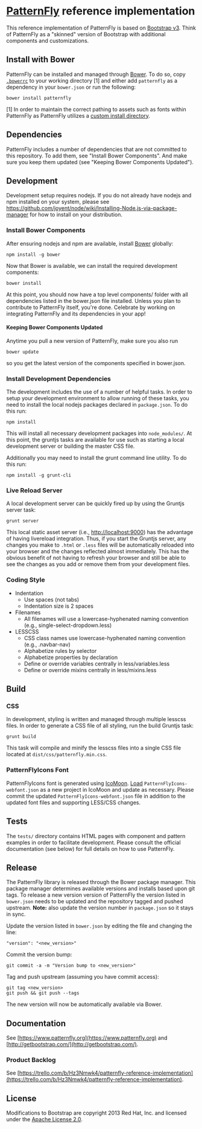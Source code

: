 # [PatternFly](https://www.patternfly.org) reference implementation

This reference implementation of PatternFly is based on [Bootstrap v3](http://getbootstrap.com/).  Think of PatternFly as a "skinned" version of Bootstrap with additional components and customizations.

## Install with Bower

PatternFly can be installed and managed through [Bower](http://bower.io/). To do so, copy [`.bowerrc`](https://github.com/patternfly/patternfly/blob/master/.bowerrc) to your working directory [1] and either add `patternfly` as a dependency in your `bower.json` or run the following:

```
bower install patternfly
```

[1] In order to maintain the correct pathing to assets such as fonts within PatternFly as PatternFly utilizes a [custom install directory](http://bower.io/#custom-install-directory).

## Dependencies

PatternFly includes a number of dependencies that are not committed to this repository.  To add them, see "Install Bower Components".  And make sure you keep them updated (see "Keeping Bower Components Updated").

## Development

Development setup requires nodejs. If you do not already have nodejs and npm installed on your system, please see https://github.com/joyent/node/wiki/Installing-Node.js-via-package-manager for how to install on your distribution.

### Install Bower Components

After ensuring nodejs and npm are available, install [Bower](http://bower.io/) globally:

    npm install -g bower

Now that Bower is available, we can install the required development components:

    bower install

At this point, you should now have a top level components/ folder with all dependencies listed in the bower.json file installed.  Unless you plan to contribute to PatternFly itself, you're done.  Celebrate by working on integrating PatternFly and its dependencies in your app!

#### Keeping Bower Components Updated

Anytime you pull a new version of PatternFly, make sure you also run

    bower update

so you get the latest version of the components specified in bower.json.

### Install Development Dependencies

The development includes the use of a number of helpful tasks. In order to setup your development environment to allow running of these tasks, you need to install the local nodejs packages declared in `package.json`. To do this run:

    npm install

This will install all necessary development packages into `node_modules/`. At this point, the gruntjs tasks are available for use such as starting a local development server or building the master CSS file.

Additionally you may need to install the grunt command line utility.  To do this run:

    npm install -g grunt-cli

### Live Reload Server

A local development server can be quickly fired up by using the Gruntjs server task:

    grunt server

This local static asset server (i.e., [http://localhost:9000](http://localhost:9000)) has the advantage of having livereload integration. Thus, if you start the Gruntjs server, any changes you make to `.html` or `.less` files will be automatically reloaded into your browser and the changes reflected almost immediately. This has the obvious benefit of not having to refresh your browser and still be able to see the changes as you add or remove them from your development files.

### Coding Style

* Indentation
    * Use spaces (not tabs)
    * Indentation size is 2 spaces
* Filenames
    * All filenames will use a lowercase-hyphenated naming convention (e.g., single-select-dropdown.less)
* LESSCSS
    * CSS class names use lowercase-hyphenated naming convention (e.g., .navbar-nav)
    * Alphabetize rules by selector
    * Alphabetize properties by declaration
    * Define or override variables centrally in less/variables.less
    * Define or override mixins centrally in less/mixins.less

## Build

### CSS

In development, styling is written and managed through multiple lesscss files. In order to generate a CSS file of all styling, run the build Gruntjs task:

    grunt build

This task will compile and minify the lesscss files into a single CSS file located at `dist/css/patternfly.min.css`.

### PatternFlyIcons Font

PatternFlyIcons font is generated using [IcoMoon](http://icomoon.io/app).  [Load](http://icomoon.io/#docs/save-load) `PatternFlyIcons-webfont.json` as a new project in IcoMoon and update as necessary.  Please commit the updated `PatternFlyIcons-webfont.json` file in addition to the updated font files and supporting LESS/CSS changes.

## Tests

The `tests/` directory contains HTML pages with component and pattern examples in order to facilitate development.  Please consult the official documentation (see below) for full details on how to use PatternFly.

## Release

The PatternFly library is released through the Bower package manager. This package manager determines available versions and installs based upon git tags. To release a new version version of PatternFly the version listed in `bower.json` needs to be updated and the repository tagged and pushed upstream. **Note:**  also update the version number in `package.json` so it stays in sync.

Update the version listed in `bower.json` by editing the file and changing the line:

```
"version": "<new_version>"
```

Commit the version bump:

```
git commit -a -m "Version bump to <new_version>"
```

Tag and push upstream (assuming you have commit access):

```
git tag <new_version>
git push && git push --tags
```

The new version will now be automatically available via Bower.

## Documentation

See [https://www.patternfly.org](https://www.patternfly.org) and [http://getbootstrap.com/](http://getbootstrap.com/).

### Product Backlog

See [https://trello.com/b/Hz3Nmwk4/patternfly-reference-implementation](https://trello.com/b/Hz3Nmwk4/patternfly-reference-implementation).

## License

Modifications to Bootstrap are copyright 2013 Red Hat, Inc. and licensed under the [Apache License 2.0](http://www.apache.org/licenses/LICENSE-2.0.html).
